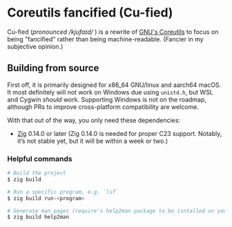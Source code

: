 # **C**ore**u**tils fanci**fied** (Cu-fied)

Cu-fied (_pronounced /kjufaɪd/_ ) is a rewrite of [GNU's Coreutils](https://www.gnu.org/software/coreutils/) to focus on being "fancified" rather than being machine-readable.
(Fancier in my subjective opinion.)

## Building from source

First off, it is primarily designed for x86_64 GNU/linux and aarch64 macOS. It most definitely will not work on Windows due using `unistd.h`, but WSL and Cygwin *should* work. Supporting Windows is not on the roadmap, although PRs to improve cross-platform compatibility are welcome.

With that out of the way, you only need these dependencies:

- [Zig](https://ziglang.org/) 0.14.0 or later (Zig 0.14.0 is needed for proper C23 support. Notably, it’s not stable yet, but it will be within a week or two.)

### Helpful commands

```sh
# Build the project
$ zig build

# Run a specific program, e.g. `lsf`
$ zig build run-<program>

# Generate man pages (require's help2man package to be isntalled on your system)
$ zig build help2man
```
